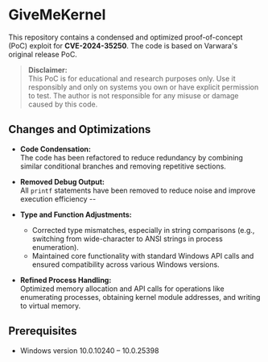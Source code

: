 # GiveMeKernel
This repository contains a condensed and optimized proof-of-concept (PoC) exploit for **CVE-2024-35250**. The code is based on Varwara's original release PoC.

> **Disclaimer:**  
> This PoC is for educational and research purposes only. Use it responsibly and only on systems you own or have explicit permission to test. The author is not responsible for any misuse or damage caused by this code.

## Changes and Optimizations

- **Code Condensation:**  
  The code has been refactored to reduce redundancy by combining similar conditional branches and removing repetitive sections.

- **Removed Debug Output:**  
  All `printf` statements have been removed to reduce noise and improve execution efficiency -- 

- **Type and Function Adjustments:**  
  - Corrected type mismatches, especially in string comparisons (e.g., switching from wide-character to ANSI strings in process enumeration).
  - Maintained core functionality with standard Windows API calls and ensured compatibility across various Windows versions.

- **Refined Process Handling:**  
  Optimized memory allocation and API calls for operations like enumerating processes, obtaining kernel module addresses, and writing to virtual memory.

## Prerequisites

- Windows version  10.0.10240 – 10.0.25398


